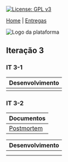 [![License: GPL v3](https://img.shields.io/badge/License-GPLv3-blue.svg)](https://www.gnu.org/licenses/gpl-3.0)



[Home](https://github.com/aplneto/medmapper) | 
[Entregas](/docs/iterations.md)


![Logo da plataforma](
https://raw.githubusercontent.com/aplneto/projeto_ES/master/docs/idv/logotmp200x200.png
"Logo do Projeto")

## Iteração 3

### IT 3-1
| Desenvolvimento | 
|----------|
|  |

### IT 3-2
|    Documentos | 
|----------| 
| [Postmortem](/docs/iteration3/postmortem.md)| 

| Desenvolvimento |
|-----------------|
| |
| |

